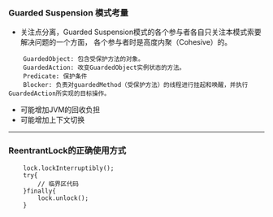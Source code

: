 ### Guarded Suspension 模式考量

- 关注点分离，Guarded Suspension模式的各个参与者各自只关注本模式索要解决问题的一个方面，
各个参与者时是高度内聚（Cohesive）的。
```
    GuardedObject: 包含受保护方法的对象。
    GuardedAction: 改变GuardedObject实例状态的方法。
    Predicate: 保护条件
    Blocker: 负责对guardedMethod（受保护方法）的线程进行挂起和唤醒，并执行GuardedAction所实现的目标操作。

```
- 可能增加JVM的回收负担
- 可能增加上下文切换

---
### ReentrantLock的正确使用方式
```
    lock.lockInterruptibly();
    try{
        // 临界区代码
    }finally{
        lock.unlock();
    }

```

